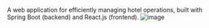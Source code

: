 A web application for efficiently managing hotel operations, built with Spring Boot (backend) and React.js (frontend).
![image](https://github.com/user-attachments/assets/ba4bc04b-7769-4dd3-ab43-6dfc5e26131a)
